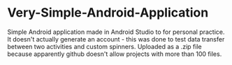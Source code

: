 # Very-Simple-Android-Application
Simple Android application made in Android Studio to for personal practice. It doesn't actually generate an account - this was done to test data transfer between two activities and custom spinners. Uploaded as a .zip file because apparently github doesn't allow projects with more than 100 files.
